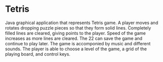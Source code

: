 # Tetris
Java graphical application that represents Tetris game. A player moves and rotates dropping puzzle pieces so that they form solid lines.
Completely filled lines are cleared, giving points to the player. Speed of the game increases as more lines are cleared. The    22
can save the game and continue to play later. The game is accomponied by music and different sounds. The player is able to choose
a level of the game, a grid of the playing board, and control keys. 
